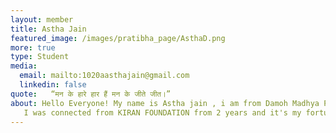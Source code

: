 ```yaml
---
layout: member
title: Astha Jain
featured_image: /images/pratibha_page/AsthaD.png
more: true 
type: Student
media:  
  email: mailto:1020aasthajain@gmail.com
  linkedin: false        
quote:   “मन के हारे हार हैं मन के जीते जीत।”
about: Hello Everyone! My name is Astha jain , i am from Damoh Madhya Pradesh and currently I am pursuing BALLB from Government New Law College Indore Madhya Pradesh.
   I was connected from KIRAN FOUNDATION from 2 years and it's my fortune to be a part of this foundation which not only help me financially but also gives me emotional support and also gives me strength whenever I feel low, each and every student in this foundation is filled with lot of positive energy and each one has there own qualities this foundation always treat me as a family member.
---
```

    